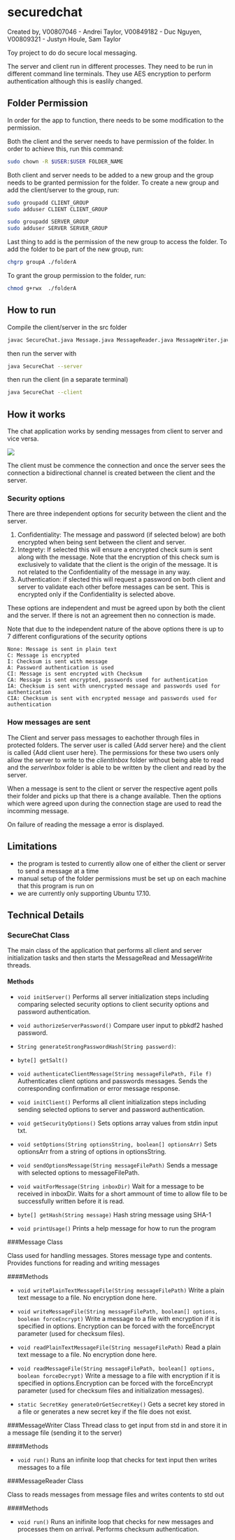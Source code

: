 # securedchat

Created by, V00807046 - Andrei Taylor, V00849182 - Duc Nguyen, V00809321 - Justyn Houle, 
Sam Taylor 


Toy project to do do secure local messaging.

The server and client run in different processes. They need to be run in different
command line terminals. They use AES encryption to perform authentication although
this is easlily changed.

## Folder Permission
In order for the app to function, there needs to be some modification to the permission. 

Both the client and the server needs to have permission of the folder. In order to achieve this, run this command:

```bash
sudo chown -R $USER:$USER FOLDER_NAME
```

Both client and server needs to be added to a new group and the group needs to be granted permission for the folder.
To create a new group and add the client/server to the group, run:

```bash
sudo groupadd CLIENT_GROUP
sudo adduser CLIENT CLIENT_GROUP
```

```bash
sudo groupadd SERVER_GROUP
sudo adduser SERVER SERVER_GROUP
```

Last thing to add is the permission of the new group to access the folder.
To add the folder to be part of the new group, run:

```bash
chgrp groupA ./folderA
```

To grant the group permission to the folder, run:

```bash
chmod g+rwx  ./folderA
```
## How to run

Compile the client/server in the src folder

```bash
javac SecureChat.java Message.java MessageReader.java MessageWriter.java
```

then run the server with

```bash
java SecureChat --server
```

then run the client (in a separate terminal)

```bash
java SecureChat --client
```

## How it works

The chat application works by sending messages from client to server and vice versa.

![](assets/README-d5273.png)

The client must be commence the connection and once the server sees the connection a bidirectional channel is created between the client and the server.


### Security options

There are three independent options for security between the client and the server.

1. Confidentiality: The message and password (if selected below) are both encrypted when being sent between the client and server.
2. Integrety: If selected this will ensure a encrypted check sum is sent along with the message. Note that the encryption of this check sum is exclusively to validate that the client is the origin of the message. It is not related to the Confidentiality of the message in any way.
3. Authentication: if slected this will request a password on both client and server to validate each other before messages can be sent. This is encrypted only if the Confidentiality is selected above.

These options are independent and must be agreed upon by both the client and the server. If there is not an agreement then no connection is made.

Note that due to the independent nature of the above options there is up to 7 different configurations of the security options

```text
None: Message is sent in plain text
C: Message is encrypted
I: Checksum is sent with message
A: Password authentication is used
CI: Message is sent encrypted with Checksum
CA: Message is sent encrypted, passwords used for authentication
IA: Checksum is sent with unencrypted message and passwords used for authentication
CIA: Checksum is sent with encrypted message and passwords used for authentication
```


### How messages are sent

The Client and server pass messages to eachother through files in protected folders. The server user is called {Add server here} and the client is called {Add client user here}. The permissions for these two users only allow the server to write to the *clientInbox* folder without being able to read and the *serverInbox* folder is able to be written by the client and read by the server.

When a message is sent to the client or server the respective agent polls their folder and picks up that there is a change available. Then the options which were agreed upon during the connection stage are used to read the incomming message.

On failure of reading the message a error is displayed.



## Limitations

- the program is tested to currently allow one of either the client or server to send a message at a time
- manual setup of the folder permissions must be set up on each machine that this program is run on
- we are currently only supporting Ubuntu 17.10.


## Technical Details

### SecureChat Class

The main class of the application that performs all client and server initialization tasks and then starts the MessageRead and MessageWrite threads.

#### Methods

- ```void initServer()``` Performs all server initialization steps including comparing selected security options to client security options and password authentication.

- ```void authorizeServerPassword()``` Compare user input to pbkdf2 hashed password.


- ```String generateStrongPasswordHash(String password)```:

- ```byte[] getSalt()```

- ```void authenticateClientMessage(String messageFilePath, File f)``` Authenticates client options and passwords messages. Sends the corresponding confirmation or error message response.

- ```void initClient()``` Performs all client initialization steps including sending selected options to server and password authentication.

- ```void getSecurityOptions()``` Sets options array values from stdin input txt.

- ```void setOptions(String optionsString, boolean[] optionsArr)``` Sets optionsArr from a string of options in optionsString.

- ```void sendOptionsMessage(String messageFilePath)``` Sends a message with selected options to messageFilePath.

- ```void waitForMessage(String inboxDir)``` Wait for a message to be received in inboxDir. Waits for a short ammount of time to allow file to be successfully written before it is read.

- ```byte[] getHash(String message)``` Hash string message using SHA-1

- ```void printUsage()``` Prints a help message for how to run the program


###Message Class

Class used for handling messages. Stores message type and contents. Provides functions for reading and writing messages

####Methods

- ```void writePlainTextMessageFile(String messageFilePath)``` Write a plain text message to a file. No encryption done here.

- ```void writeMessageFile(String messageFilePath, boolean[] options, boolean forceEncrypt)``` Write a message to a file with encryption if it is specified in options. Encryption can be forced with the forceEncrypt parameter (used for checksum files).

- ```void readPlainTextMessageFile(String messageFilePath)``` Read a plain text message to a file. No encryption done here.

- ```void readMessageFile(String messageFilePath, boolean[] options, boolean forceDecrypt)``` Write a message to a file with encryption if it is specified in options.Encryption can be forced with the forceEncrypt parameter (used for checksum files and initialization messages).

- ```static SecretKey generateOrGetSecretKey()``` Gets a secret key stored in a file or generates a new secret key if the file does not exist.



###MessageWriter Class
Thread class to get input from std in and store it in a message file (sending it to the server)

####Methods
- ```void run()``` Runs an infinite loop that checks for text input then writes messages to a file


###MessageReader Class

Class to reads messages from message files and writes contents to std out


####Methods

- ```void run()``` Runs an inifinite loop that checks for new messages and processes them on arrival. Performs checksum authentication.
